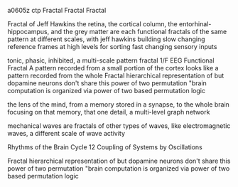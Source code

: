 a0605z ctp Fractal Fractal Fractal

Fractal of Jeff Hawkins
the retina, the cortical column, the entorhinal-hippocampus, and the grey matter are each functional fractals of the same pattern at different scales, with jeff hawkins building slow changing reference frames at high levels for sorting fast changing sensory inputs

tonic, phasic, inhibited, a multi-scale pattern fractal
1/F EEG Functional Fractal
A pattern recorded from a small portion of the cortex looks like a pattern recorded from the whole
Fractal hierarchical representation of but dopamine neurons don't share this power of two permutation "brain computation is organized via power of two based permutation logic

the lens of the mind, from a memory stored in a synapse, to the whole brain focusing on that memory, that one detail, a multi-level graph network

mechanical waves are fractals of other types of waves, like electromagnetic waves, a different scale of wave activity

Rhythms of the Brain Cycle 12 Coupling of Systems by Oscillations

Fractal hierarchical representation of but dopamine neurons don't share this power of two permutation "brain computation is organized via power of two based permutation logic
